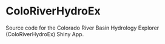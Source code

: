 # ColoRiverHydroEx
Source code for the Colorado River Basin Hydrology Explorer (ColoRiverHydroEx) Shiny App.
